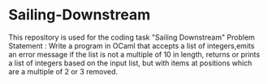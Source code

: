 # Sailing-Downstream
This repository is used for the coding task "Sailing Downstream"
Problem Statement : Write a program in OCaml that accepts a list of integers,emits an error message if the list is not a multiple of 10 in length, returns or prints a list of integers based on the input list, but with items at positions which are a multiple of 2 or 3 removed.
